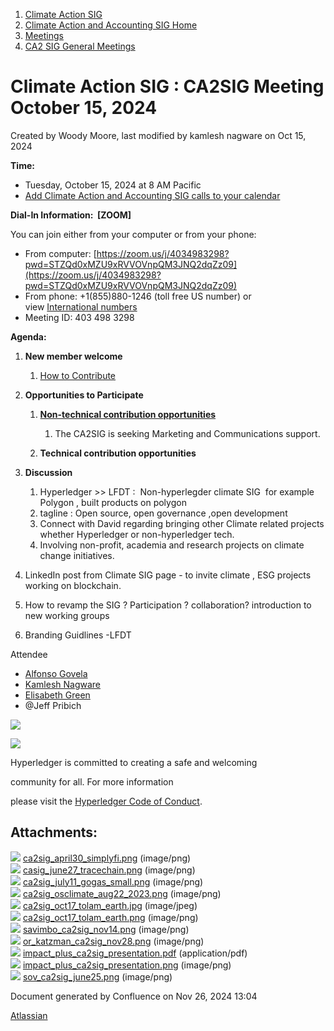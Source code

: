 1. [Climate Action SIG](index.html)
2. [Climate Action and Accounting SIG Home](Climate-Action-and-Accounting-SIG-Home_19005445.html)
3. [Meetings](Meetings_19005583.html)
4. [CA2 SIG General Meetings](CA2-SIG-General-Meetings_19006785.html)

# Climate Action SIG : CA2SIG Meeting October 15, 2024

Created by Woody Moore, last modified by kamlesh nagware on Oct 15, 2024

**Time:**

- Tuesday, October 15, 2024 at 8 AM Pacific
- [Add Climate Action and Accounting SIG calls to your calendar](https://lists.hyperledger.org/g/climate-sig/ics/invite.ics?repeatid=24572)

**Dial-In Information:  \[ZOOM]**

You can join either from your computer or from your phone:

- From computer: [https://zoom.us/j/4034983298?pwd=STZQd0xMZU9xRVVOVnpQM3JNQ2dqZz09](https://zoom.us/j/4034983298?pwd=STZQd0xMZU9xRVVOVnpQM3JNQ2dqZz09)
- From phone: +1(855)880-1246 (toll free US number) or view [International numbers](https://zoom.us/u/bAaJoyznp)
- Meeting ID: 403 498 3298

**Agenda:**

1. **New member welcome**
   
   1. [How to Contribute](https://lf-hyperledger.atlassian.net/wiki/display/CASIG/How+to+Contribute)
2. **Opportunities to Participate**
   
   1. **[Non-technical contribution opportunities](https://lf-hyperledger.atlassian.net/wiki/display/CASIG/Non-technical+Contribution+Opportunities)**
      
      1. The CA2SIG is seeking Marketing and Communications support.
   2. **Technical contribution opportunities**
3. **Discussion**
   
   1. Hyperledger &gt;&gt; LFDT :  Non-hyperlegder climate SIG  for example Polygon , built products on polygon
   2. tagline : Open source, open governance ,open development
   3. Connect with David regarding bringing other Climate related projects whether Hyperledger or non-hyperledger tech.
   4. Involving non-profit, academia and research projects on climate change initiatives.
4. LinkedIn post from Climate SIG page - to invite climate , ESG projects working on blockchain.
5. How to revamp the SIG ? Participation ? collaboration? introduction to new working groups
6. Branding Guidlines -LFDT

Attendee

- [Alfonso Govela](https://lf-hyperledger.atlassian.net/wiki/people/712020:8cbeb593-dd1b-4b43-a966-913564f1575a?ref=confluence)
- [Kamlesh Nagware](https://lf-hyperledger.atlassian.net/wiki/people/5d258d2afd3b8b0c278eb1aa?ref=confluence)
- [Elisabeth Green](https://lf-hyperledger.atlassian.net/wiki/people/712020:5b417990-5e6e-4737-8337-1a1cc470388b?ref=confluence)
- @Jeff Pribich

![](https://wiki.hyperledger.org/download/attachments/29034696/Antitrustnotice.png?version=1&modificationDate=1581695654000&api=v2)

![](https://wiki.hyperledger.org/download/attachments/2392771/welcome.png?version=2&modificationDate=1572450107000&api=v2)

Hyperledger is committed to creating a safe and welcoming

community for all. For more information

please visit the [Hyperledger Code of Conduct](https://lf-hyperledger.atlassian.net/wiki/spaces/HYP/pages/19595281/Hyperledger+Code+of+Conduct).

## Attachments:

![](images/icons/bullet_blue.gif) [ca2sig\_april30\_simplyfi.png](attachments/23887877/23887891.png) (image/png)  
![](images/icons/bullet_blue.gif) [casig\_june27\_tracechain.png](attachments/23887877/23887894.png) (image/png)  
![](images/icons/bullet_blue.gif) [ca2sig\_july11\_gogas\_small.png](attachments/23887877/23887897.png) (image/png)  
![](images/icons/bullet_blue.gif) [ca2sig\_osclimate\_aug22\_2023.png](attachments/23887877/23887900.png) (image/png)  
![](images/icons/bullet_blue.gif) [ca2sig\_oct17\_tolam\_earth.jpg](attachments/23887877/23887903.jpg) (image/jpeg)  
![](images/icons/bullet_blue.gif) [ca2sig\_oct17\_tolam\_earth.png](attachments/23887877/23887906.png) (image/png)  
![](images/icons/bullet_blue.gif) [savimbo\_ca2sig\_nov14.png](attachments/23887877/23887909.png) (image/png)  
![](images/icons/bullet_blue.gif) [or\_katzman\_ca2sig\_nov28.png](attachments/23887877/23887912.png) (image/png)  
![](images/icons/bullet_blue.gif) [impact\_plus\_ca2sig\_presentation.pdf](attachments/23887877/23887915.pdf) (application/pdf)  
![](images/icons/bullet_blue.gif) [impact\_plus\_ca2sig\_presentation.png](attachments/23887877/23887918.png) (image/png)  
![](images/icons/bullet_blue.gif) [sov\_ca2sig\_june25.png](attachments/23887877/23887921.png) (image/png)

Document generated by Confluence on Nov 26, 2024 13:04

[Atlassian](http://www.atlassian.com/)
